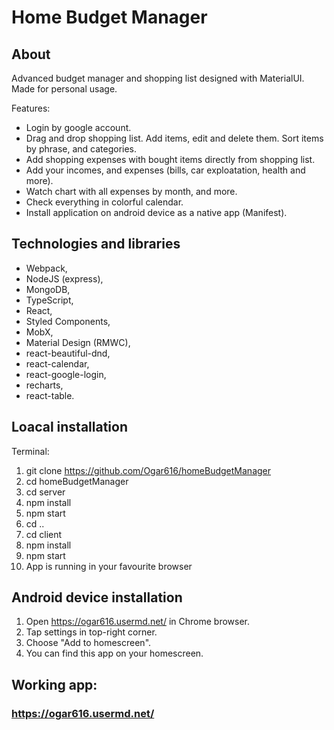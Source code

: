 # Home Budget Manager

## About

Advanced budget manager and shopping list designed with MaterialUI. Made for personal usage.

Features:
- Login by google account.
- Drag and drop shopping list. Add items, edit and delete them. Sort items by phrase, and categories.
- Add shopping expenses with bought items directly from shopping list.
- Add your incomes, and expenses (bills, car exploatation, health and more).
- Watch chart with all expenses by month, and more.
- Check everything in colorful calendar.
- Install application on android device as a native app (Manifest).

## Technologies and libraries

- Webpack,
- NodeJS (express),
- MongoDB,
- TypeScript,
- React,
- Styled Components,
- MobX,
- Material Design (RMWC),
- react-beautiful-dnd,
- react-calendar,
- react-google-login,
- recharts,
- react-table.

## Loacal installation

Terminal: 
1. git clone https://github.com/Ogar616/homeBudgetManager
2. cd homeBudgetManager
3. cd server
4. npm install
5. npm start
6. cd ..
7. cd client
8. npm install
9. npm start
10. App is running in your favourite browser

## Android device installation

1. Open https://ogar616.usermd.net/ in Chrome browser.
2. Tap settings in top-right corner.
3. Choose "Add to homescreen".
4. You can find this app on your homescreen. 

## Working app: 

### https://ogar616.usermd.net/








